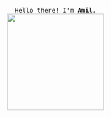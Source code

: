<p align="center">
  <br>
 <samp>
    Hello there! I'm <b><a rel="nofollow noopener noreferrer" target="_blank" href="https://amil-gasimov.vercel.app/">Amil</a></b>.
</samp>
  <br>
   <img src="https://media2.giphy.com/media/v1.Y2lkPTc5MGI3NjExODJjM250NjZxNm12dXVlaWFvZDB4dDhwaDJhbW90d3pndzJ2eDY0ZiZlcD12MV9pbnRlcm5hbF9naWZfYnlfaWQmY3Q9cw/sOfgYMHGUNOpYQlI5p/giphy.gif" width="220"/>
  </br>
</p>
